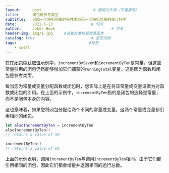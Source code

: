```yaml
---
layout:     post                       # 使用的布局（不需要改）
title:      闭包是参考类型
subtitle:   已知一个随机向量的特性求取另一个随机向量的统计特性
date:       2022-5-13                 # 时间
author:     Joker Hook                         # 作者
header-img: img/1.jpg     #这篇文章标题背景图片
catalog: true                         # 是否归档
tags:                                #标签
    - swift
---
```



在[在闭包中获取值](https://huangrunhua.github.io/2022/05/09/Capturing-Values/)示例中，`incrementBySeven`和`incrementByTen`是常量，但这些常量引用的闭包仍然能够增加它们捕获的`runningTotal`变量。这是因为函数和闭包是参考类型。

每当您为常量或变量分配函数或闭包时，您实际上是在将该常量或变量设置为对函数或闭包的引用。在上面的示例中，`incrementByTen`指的是闭包的选择是常量，而不是闭包本身的内容。

这也意味着，如果您将闭包分配给两个不同的常量或变量，这两个常量或变量都引用相同的闭包。
```swift
let alsoIncrementByTen = incrementByTen
alsoIncrementByTen()
// returns a value of 50

incrementByTen()
// returns a value of 60
```

上面的示例表明，调用`incrementByTen`与调用`incrementByTen`相同。由于它们都引用相同的闭包，因此它们都会增量并返回相同的运行总数。
